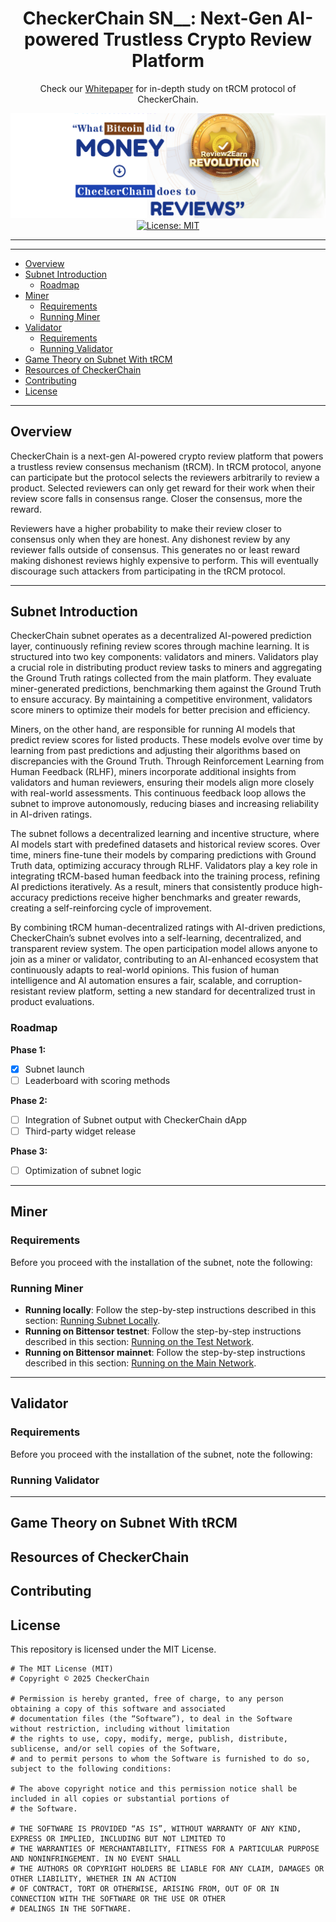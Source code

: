 <div align="center">

# CheckerChain SN__: Next-Gen AI-powered Trustless Crypto Review Platform <!-- omit in toc -->


Check our [Whitepaper](https://docs.checkerchain.com/whitepaper/checkerchain-whitepaper-v2.0) for in-depth study on tRCM protocol of CheckerChain.

[![CheckerChain](https://github.com/CheckerChain/CheckerChain-Asset/blob/4b0c738e6233ae019e772d24212a99800b4e1e84/CheckerChain-Twitter-Cover.png)](https://checkerchain.com)
[![License: MIT](https://img.shields.io/badge/License-MIT-yellow.svg)](https://opensource.org/licenses/MIT) 

---

</div>

---
- [Overview](#overview)
- [Subnet Introduction](#subnet-introduction)
  - [Roadmap](#roadmap)
- [Miner](#miner)
  - [Requirements](#requirements)
  - [Running Miner](#running-miner)
- [Validator](#validator)
  - [Requirements](#requirements)
  - [Running Validator](#running-validator)
- [Game Theory on Subnet With tRCM](#game-theory-on-subnet-with-trcm)
- [Resources of CheckerChain](#resources-of-checkerchain)
- [Contributing](#contributing)
- [License](#license)

---
## Overview

CheckerChain is a next-gen AI-powered crypto review platform that powers a trustless review consensus mechanism (tRCM). In tRCM protocol, anyone can participate but the protocol selects the reviewers arbitrarily to review a product. Selected reviewers can only get reward for their work when their review score falls in consensus range. Closer the consensus, more the reward.

Reviewers have a higher probability to make their review closer to consensus only when they are honest. Any dishonest review by any reviewer falls outside of consensus. This generates no or least reward making dishonest reviews highly expensive to perform. This will eventually discourage such attackers from participating in the tRCM protocol.


---

## Subnet Introduction

CheckerChain subnet operates as a decentralized AI-powered prediction layer, continuously refining review scores through machine learning. It is structured into two key components: validators and miners. Validators play a crucial role in distributing product review tasks to miners and aggregating the Ground Truth ratings collected from the main platform. They evaluate miner-generated predictions, benchmarking them against the Ground Truth to ensure accuracy. By maintaining a competitive environment, validators score miners to optimize their models for better precision and efficiency.

Miners, on the other hand, are responsible for running AI models that predict review scores for listed products. These models evolve over time by learning from past predictions and adjusting their algorithms based on discrepancies with the Ground Truth. Through Reinforcement Learning from Human Feedback (RLHF), miners incorporate additional insights from validators and human reviewers, ensuring their models align more closely with real-world assessments. This continuous feedback loop allows the subnet to improve autonomously, reducing biases and increasing reliability in AI-driven ratings.

The subnet follows a decentralized learning and incentive structure, where AI models start with predefined datasets and historical review scores. Over time, miners fine-tune their models by comparing predictions with Ground Truth data, optimizing accuracy through RLHF. Validators play a key role in integrating tRCM-based human feedback into the training process, refining AI predictions iteratively. As a result, miners that consistently produce high-accuracy predictions receive higher benchmarks and greater rewards, creating a self-reinforcing cycle of improvement.

By combining tRCM human-decentralized ratings with AI-driven predictions, CheckerChain’s subnet evolves into a self-learning, decentralized, and transparent review system. The open participation model allows anyone to join as a miner or validator, contributing to an AI-enhanced ecosystem that continuously adapts to real-world opinions. This fusion of human intelligence and AI automation ensures a fair, scalable, and corruption-resistant review platform, setting a new standard for decentralized trust in product evaluations.

### Roadmap
**Phase 1:** 
- [x] Subnet launch 
- [ ] Leaderboard with scoring methods

**Phase 2:** 
- [ ] Integration of Subnet output with CheckerChain dApp
- [ ] Third-party widget release

**Phase 3:** 
- [ ] Optimization of subnet logic

---

## Miner

### Requirements
Before you proceed with the installation of the subnet, note the following: 


### Running Miner

- **Running locally**: Follow the step-by-step instructions described in this section: [Running Subnet Locally](./docs/running_on_staging.md).
- **Running on Bittensor testnet**: Follow the step-by-step instructions described in this section: [Running on the Test Network](./docs/running_on_testnet.md).
- **Running on Bittensor mainnet**: Follow the step-by-step instructions described in this section: [Running on the Main Network](./docs/running_on_mainnet.md).

---

## Validator

### Requirements
Before you proceed with the installation of the subnet, note the following:

### Running Validator

---

## Game Theory on Subnet With tRCM


## Resources of CheckerChain

## Contributing


## License
This repository is licensed under the MIT License.
```text
# The MIT License (MIT)
# Copyright © 2025 CheckerChain

# Permission is hereby granted, free of charge, to any person obtaining a copy of this software and associated
# documentation files (the “Software”), to deal in the Software without restriction, including without limitation
# the rights to use, copy, modify, merge, publish, distribute, sublicense, and/or sell copies of the Software,
# and to permit persons to whom the Software is furnished to do so, subject to the following conditions:

# The above copyright notice and this permission notice shall be included in all copies or substantial portions of
# the Software.

# THE SOFTWARE IS PROVIDED “AS IS”, WITHOUT WARRANTY OF ANY KIND, EXPRESS OR IMPLIED, INCLUDING BUT NOT LIMITED TO
# THE WARRANTIES OF MERCHANTABILITY, FITNESS FOR A PARTICULAR PURPOSE AND NONINFRINGEMENT. IN NO EVENT SHALL
# THE AUTHORS OR COPYRIGHT HOLDERS BE LIABLE FOR ANY CLAIM, DAMAGES OR OTHER LIABILITY, WHETHER IN AN ACTION
# OF CONTRACT, TORT OR OTHERWISE, ARISING FROM, OUT OF OR IN CONNECTION WITH THE SOFTWARE OR THE USE OR OTHER
# DEALINGS IN THE SOFTWARE.
```
